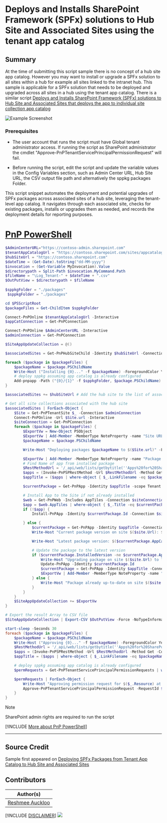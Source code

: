 

# Deploys and Installs SharePoint Framework (SPFx) solutions to Hub Site and Associated Sites using the tenant app catalog

## Summary

At the time of submitting this script sample there is no concept of a hub site app catalog. However you may want to install or upgrade a SPFx solution to all sites within a hub for example all sites linked to the intranet hub. This sample is applicable for a SPFx solution that needs to be deployed and upgraded across all sites in a hub using the tenant app catalog. There is a similar script [Deploys and Installs SharePoint Framework (SPFx) solutions to Hub Site and Associated Sites that deploys the app to individual site collection app catalog](../spo-deploy-install-update-spfx-hubsite-associatedsites/README.md)

![Example Screenshot](assets/example.png)

### Prerequisites

- The user account that runs the script must have Global tenant administrator access. If running the script as SharePoint administrator the cmdlet "Approve-PnPTenantServicePrincipalPermissionRequest" will fail.

- Before running the script, edit the script and update the variable values in the Config Variables section, such as Admin Center URL, Hub Site URL, the CSV output file path and alternatively the sppkg packages Folder.

This script snippet automates the deployment and potential upgrades of SPFx packages across associated sites of a hub site, leveraging the tenant-level app catalog. It navigates through each associated site, checks for existing packages, installs or upgrades them as needed, and records the deployment details for reporting purposes.

# [PnP PowerShell](#tab/pnpps)

```powershell
$AdminCenterURL="https://contoso-admin.sharepoint.com"
$tenantAppCatalogUrl = "https://contoso.sharepoint.com/sites/appcatalog"
$hubSiteUrl = "https://contoso.sharepoint.com"
$dateTime = (Get-Date).toString("dd-MM-yyyy")
$invocation = (Get-Variable MyInvocation).Value
$directorypath = Split-Path $invocation.MyCommand.Path
$fileName = "\Log_Tenant-" + $dateTime + ".csv"
$OutPutView = $directorypath + $fileName
 
$sppkgFolder = "./packages"
 $sppkgFolder = "./packages"

cd $PSScriptRoot
$packageFiles = Get-ChildItem $sppkgFolder

Connect-PnPOnline $tenantAppCatalogUrl -Interactive
$appCatConnection = Get-PnPConnection

Connect-PnPOnline $AdminCenterURL -Interactive
$adminConnection = Get-PnPConnection

$SiteAppUpdateCollection = @()

$associatedSites = Get-PnPHubSiteChild -Identity $hubSiteUrl -Connection $adminConnection

foreach ($package in $packageFiles) {
    $packageName = $package.PSChildName
    Write-Host ("Installing {0}..." -f $packageName) -ForegroundColor Yellow
    # deploy sppkg assuming app catalog is already configured
    Add-pnpapp -Path ("{0}/{1}" -f $sppkgFolder, $package.PSChildName) -Scope Tenant -Overwrite -Publish
}

$associatedSites += $hubSiteUrl # Add the hub site to the list of associated sites

# Get all site collections associated with the hub site
$associatedSites | ForEach-Object {
    $Site = Get-PnPTenantSite $_ -Connection $adminConnection
    Connect-PnPOnline -Url $Site.url -Interactive
    $siteConnection = Get-PnPConnection
    foreach ($package in $packageFiles) {
        $ExportVw = New-Object PSObject
        $ExportVw | Add-Member -MemberType NoteProperty -name "Site URL" -value $Site.url
        $packageName = $package.PSChildName

        Write-Host "Deploying packages $packageName to $($Site.url)" -ForegroundColor Yellow

        $ExportVw | Add-Member -MemberType NoteProperty -name "Package Name" -value $packageName
        # Find Name of app from installed package
        $RestMethodUrl = '/_api/web/lists/getbytitle(''Apps%20for%20SharePoint'')/items?$select=Title,LinkFilename'
        $apps = (Invoke-PnPSPRestMethod -Url $RestMethodUrl -Method Get -Connection $appCatConnection).Value
        $appTitle = ($apps | where-object { $_.LinkFilename -eq $packageName } | select Title).Title

        $currentPackage = Get-PnPApp -Identity $appTitle -scope Tenant

        # Install App to the Site if not already installed
        $web = Get-PnPWeb -Includes AppTiles -Connection $siteConnection
        $app = $web.AppTiles | where-object { $_.Title -eq $currentPackage.Title }
        if (!$app) {
            Install-PnPApp -Identity $currentPackage.Id -Connection $siteConnection

        } else {
            $currentPackage = Get-PnPApp -Identity $appTitle -Connection $siteConnection
            Write-Host "Current package version on site $($site.Url): $($currentPackage.InstalledVersion)"

            Write-Host "Latest package version: $($currentPackage.AppCatalogVersion)"

            # Update the package to the latest version
            if ($currentPackage.InstalledVersion -ne $currentPackage.AppCatalogVersion) {
                Write-Host "Upgrading package on site $($site.Url) to latest version..."
                Update-PnPApp -Identity $currentPackage.Id
                $currentPackage = Get-PnPApp -Identity $appTitle -Connection $siteConnection
                $ExportVw | Add-Member -MemberType NoteProperty -name "Package Version" -value $currentPackage.AppCatalogVersion
            } else {
                Write-Host "Package already up-to-date on site $($site.Url)."
            }
        }
    }
    $SiteAppUpdateCollection += $ExportVw
}

# Export the result Array to CSV file
$SiteAppUpdateCollection | Export-CSV $OutPutView -Force -NoTypeInformation

start-sleep -Seconds 30
foreach ($package in $packageFiles) {
    $packageName = $package.PSChildName
    Write-Host ("Approving {0}..." -f $packageName) -ForegroundColor Yellow
    $RestMethodUrl = '/_api/web/lists/getbytitle(''Apps%20for%20SharePoint'')/items?$select=Title,LinkFilename'
    $apps = (Invoke-PnPSPRestMethod -Url $RestMethodUrl -Method Get -Connection $appCatConnection).Value
    $appTitle = ($apps | where-object { $_.LinkFilename -eq $packageName } | select Title).Title

    # deploy sppkg assuming app catalog is already configured
    $permRequests = Get-PnPTenantServicePrincipalPermissionRequests | where-object { $_.PackageName -eq $appTitle }

    $permRequests | ForEach-Object {
        Write-Host "Approving permission request for $($_.Resource) at scope $($_.Scope) and package $appTitle..."
        Approve-PnPTenantServicePrincipalPermissionRequest -RequestId $_.Id.Guid -Force -ErrorAction Ignore
    }
}

```

> [!Note]
> SharePoint admin rights are required to run the script

[!INCLUDE [More about PnP PowerShell](../../docfx/includes/MORE-PNPPS.md)]

***

## Source Credit

Sample first appeared on [Deploying SPFx Packages from Tenant App Catalog to Hub Site and Associated Sites](https://reshmeeauckloo.com/posts/powershell_spfxdeploytohubfromtenant/)

## Contributors

| Author(s) |
|-----------|
| [Reshmee Auckloo](https://github.com/reshmee011) |


[!INCLUDE [DISCLAIMER](../../docfx/includes/DISCLAIMER.md)]
<img src="https://m365-visitor-stats.azurewebsites.net/script-samples/scripts/spo-deploy-install-update-spfx-hubsiteassociatedsites-tenantAppCatalog" aria-hidden="true" />